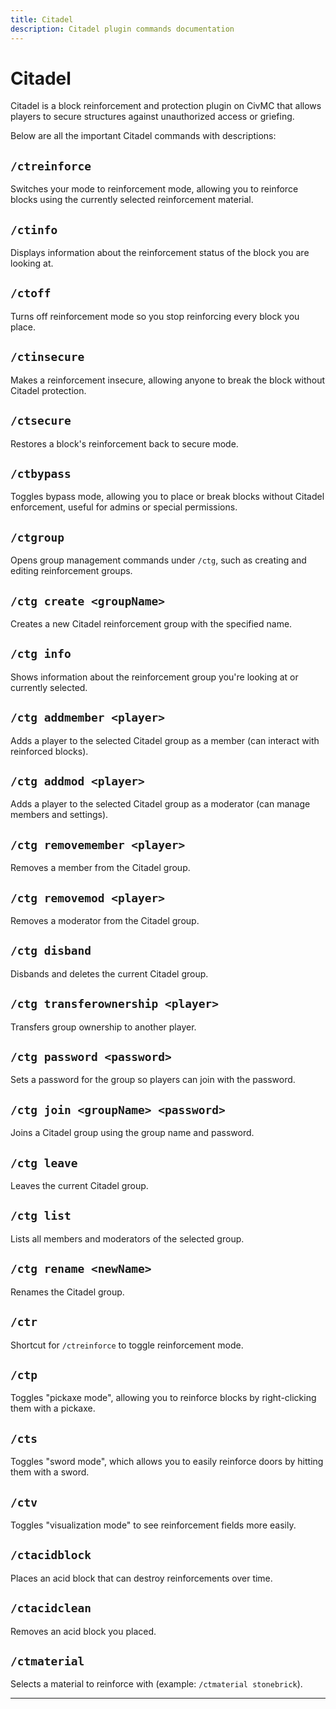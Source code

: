 ```yaml
---
title: Citadel
description: Citadel plugin commands documentation
---
```


# Citadel

Citadel is a block reinforcement and protection plugin on CivMC that allows players to secure structures against unauthorized access or griefing.

Below are all the important Citadel commands with descriptions:

## `/ctreinforce`
Switches your mode to reinforcement mode, allowing you to reinforce blocks using the currently selected reinforcement material.

## `/ctinfo`
Displays information about the reinforcement status of the block you are looking at.

## `/ctoff`
Turns off reinforcement mode so you stop reinforcing every block you place.

## `/ctinsecure`
Makes a reinforcement insecure, allowing anyone to break the block without Citadel protection.

## `/ctsecure`
Restores a block's reinforcement back to secure mode.

## `/ctbypass`
Toggles bypass mode, allowing you to place or break blocks without Citadel enforcement, useful for admins or special permissions.

## `/ctgroup`
Opens group management commands under `/ctg`, such as creating and editing reinforcement groups.

## `/ctg create <groupName>`
Creates a new Citadel reinforcement group with the specified name.

## `/ctg info`
Shows information about the reinforcement group you're looking at or currently selected.

## `/ctg addmember <player>`
Adds a player to the selected Citadel group as a member (can interact with reinforced blocks).

## `/ctg addmod <player>`
Adds a player to the selected Citadel group as a moderator (can manage members and settings).

## `/ctg removemember <player>`
Removes a member from the Citadel group.

## `/ctg removemod <player>`
Removes a moderator from the Citadel group.

## `/ctg disband`
Disbands and deletes the current Citadel group.

## `/ctg transferownership <player>`
Transfers group ownership to another player.

## `/ctg password <password>`
Sets a password for the group so players can join with the password.

## `/ctg join <groupName> <password>`
Joins a Citadel group using the group name and password.

## `/ctg leave`
Leaves the current Citadel group.

## `/ctg list`
Lists all members and moderators of the selected group.

## `/ctg rename <newName>`
Renames the Citadel group.

## `/ctr`
Shortcut for `/ctreinforce` to toggle reinforcement mode.

## `/ctp`
Toggles "pickaxe mode", allowing you to reinforce blocks by right-clicking them with a pickaxe.

## `/cts`
Toggles "sword mode", which allows you to easily reinforce doors by hitting them with a sword.

## `/ctv`
Toggles "visualization mode" to see reinforcement fields more easily.

## `/ctacidblock`
Places an acid block that can destroy reinforcements over time.

## `/ctacidclean`
Removes an acid block you placed.

## `/ctmaterial`
Selects a material to reinforce with (example: `/ctmaterial stonebrick`).

---